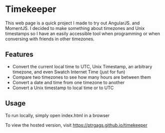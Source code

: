 # Timekeeper

This web page is a quick project I made to try out AngularJS. and MomentJS.
I decided to make something about timezones and Unix timestamps so I have an
easily accessible tool when programming or when conversing with friends in other
timezones.

## Features

* Convert the current local time to UTC, Unix Timestamp, an arbitrary timezone,
    and even Swatch Internet Time (just for fun)
* Compare two timezones to see how many hours are between them
* Convert a date and time from one timezone to another
* Convert a Unix timestamp to local time or to UTC

## Usage

To run locally, simply open index.html in a browser

To view the hosted version, visit https://ptrgags.github.io/timekeeper
